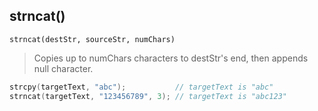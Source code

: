 

## strncat()

`strncat(destStr, sourceStr, numChars)`

> Copies up to numChars characters to destStr's end, then appends null character.	

```cpp
strcpy(targetText, "abc"); 			 // targetText is "abc"
strncat(targetText, "123456789", 3); // targetText is "abc123"
```
